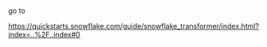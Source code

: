 go to 

https://quickstarts.snowflake.com/guide/snowflake_transformer/index.html?index=..%2F..index#0


